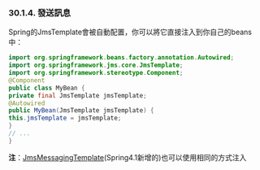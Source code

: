 ### 30.1.4. 發送訊息

Spring的JmsTemplate會被自動配置，你可以將它直接注入到你自己的beans中：
```java
import org.springframework.beans.factory.annotation.Autowired;
import org.springframework.jms.core.JmsTemplate;
import org.springframework.stereotype.Component;
@Component
public class MyBean {
private final JmsTemplate jmsTemplate;
@Autowired
public MyBean(JmsTemplate jmsTemplate) {
this.jmsTemplate = jmsTemplate;
}
// ...
}
```

**注**：[JmsMessagingTemplate](http://docs.spring.io/spring/docs/4.1.4.RELEASE/javadoc-api/org/springframework/jms/core/JmsMessagingTemplate.html)(Spring4.1新增的)也可以使用相同的方式注入
